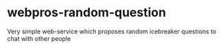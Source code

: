 # webpros-random-question
Very simple web-service which proposes random icebreaker questions to chat with other people
